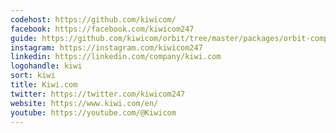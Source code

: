 ```yaml
---
codehost: https://github.com/kiwicom/
facebook: https://facebook.com/kiwicom247
guide: https://github.com/kiwicom/orbit/tree/master/packages/orbit-components/src/ServiceLogo
instagram: https://instagram.com/kiwicom247
linkedin: https://linkedin.com/company/kiwi.com
logohandle: kiwi
sort: kiwi
title: Kiwi.com
twitter: https://twitter.com/kiwicom247
website: https://www.kiwi.com/en/
youtube: https://youtube.com/@Kiwicom
---
```

